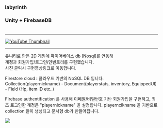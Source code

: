 ### labyrinth
### Unity + FirebaseDB<br> <br>
___
[![YouTube Thumbnail](https://img.youtube.com/vi/oBQMDn2fYU8/0.jpg)](https://www.youtube.com/watch?v=oBQMDn2fYU8)
___
유니티로 만든 2D 게임에 파이어베이스 db (Nosql)를 연동해
<br>계정과 회원가입/로그인/인벤토리를 구현했습니다.
<br>사진 클릭시 구현영상링크로 이동합니다.

Firestore cloud : 클라우드 기반의 NoSQL DB 입니다. 
<br>
Collection(playernickname) - Document(playerstats, inventory, EquippedUI) - Field (Hp, item ID etc..)

Firebase authentification 를 사용해 이메일/비밀번호 기반 회원가입을 구현하고, 최초 로그인한 계정은 
"playernickname" 을 설정합니다. playerncikname 을 기반으로 collection 들이 생성되고 
문서형 db가 만들어집니다.

<img src ="https://github.com/naimnaro/labyrinth/assets/133749784/f65d971e-05d0-481e-877f-5fb1d5efe16c">





